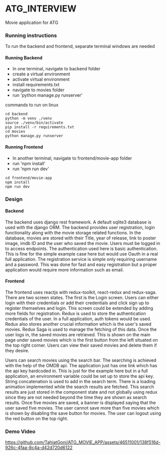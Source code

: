 # ATG_INTERVIEW
Movie application for ATG

### Running instructions
To run the backend and frontend, separate terminal windows are needed
#### Running Backend
- In one terminal, navigate to backend folder
- create a virtual environment
- activate virtual environment
- install requirements.txt
- navigate to movies folder
- run 'python manage.py runserver'

commands to run on linux

```
cd backend
python -m venv ./venv
source ./venv/bin/activate
pip install -r requirements.txt
cd movies
python manage.py runserver
```
#### Running Frontend
- In another terminal, navigate to frontend/movie-app folder
- run 'npm install'
- run 'npm run dev'

```
cd frontend/movie-app
npm install
npm run dev
```

### Design
#### Backend
The backend uses django rest framework. A default sqlite3 database is used with the django ORM. The backend provides user registration, login functionality along with the movie storage related functions.
In the database, movies are stored with their Title, year of release, link to poster image, imdb ID and the user who saved the movie. Users must be logged in to access endpoints. The authentication used here is basic authentication. This is fine for the simple example case here but would use Oauth in a real full application. The registration service is simple only requiring username and a password. This was done for fast and easy registration but a proper application would require more information such as email.

#### Frontend
The frontend uses reactjs with redux-toolkit, react-redux and redux-saga. There are two screen states. The first is the Login screen. Users can either login with their credentials or add their credentials and click sign up to register themselves and login. This screen could be extended by adding more fields for registration. Redux is used to store the authentication credentials of the user. In a full application, auth tokens would be used. Redux also stores another crucial information which is the user's saved movies. Redux Saga is used to manage the fetching of this data. Once the user logs in, the saved movies are retrieved. This is shown on the main page under saved movies which is the first button from the left situated on the top right corner. Users can view their saved movies and delete them if they desire.

Users can search movies using the search bar. The searching is achieved with the help of the OMDB api. The application just has one link which has the api key hardcoded in. This is just for the example here but in a full application, an environment variable could be set up to store the api key. String concatenation is used to add in the search term. There is a loading animation implemented while the search results are fetched. This search results are just stored in the component state and not globally using redux since they are not needed beyond the time they are shown as search results. Once five movies are saved, a banner is displayed saying that the user saved five movies. The user cannot save more than five movies which is shown by disabling the save button for movies. The user can logout using the red button on the top right.

### Demo Video
https://github.com/TahiatGoni/ATG_MOVIE_APP/assets/46511001/138f516d-926c-4faa-8c4a-d42d720d6122


